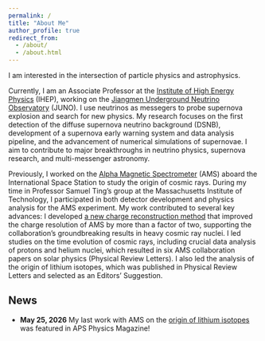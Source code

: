 ```yaml
---
permalink: /
title: "About Me"
author_profile: true
redirect_from: 
  - /about/
  - /about.html
---
```


I am interested in the intersection of particle physics and astrophysics. 

Currently, I am an Associate Professor at the [Institute of High Energy Physics](http://english.ihep.cas.cn/) (IHEP), working on the [Jiangmen Underground Neutrino Observatory](https://juno.ihep.cas.cn/) (JUNO). I use neutrinos as messegers to probe supernova explosion and search for new physics. My research focuses on the first detection of the diffuse supernova neutrino background (DSNB), development of a supernova early warning system and data analysis pipeline, and the advancement of numerical simulations of supernovae. I aim to contribute to major breakthroughs in neutrino physics, supernova research, and multi-messenger astronomy.
 
Previously, I worked on the [Alpha Magnetic Spectrometer](https://ams02.space/) (AMS) aboard the International Space Station to study the origin of cosmic rays. During my time in Professor Samuel Ting’s group at the Massachusetts Institute of Technology, I participated in both detector development and physics analysis for the AMS experiment. My work contributed to several key advances: I developed [a new charge reconstruction method](https://doi.org/10.1016/j.nima.2020.164169) that improved the charge resolution of AMS by more than a factor of two, supporting the collaboration’s groundbreaking results in heavy cosmic ray nuclei. I led studies on the time evolution of cosmic rays, including crucial data analysis of protons and helium nuclei, which resulted in six AMS collaboration papers on solar physics (Physical Review Letters). I also led the analysis of the origin of lithium isotopes, which was published in Physical Review Letters and selected as an Editors’ Suggestion.

## News

* **May 25, 2026** My last work with AMS on the [origin of lithium isotopes](https://physics.aps.org/articles/v18/s64) was featured in APS Physics Magazine!

